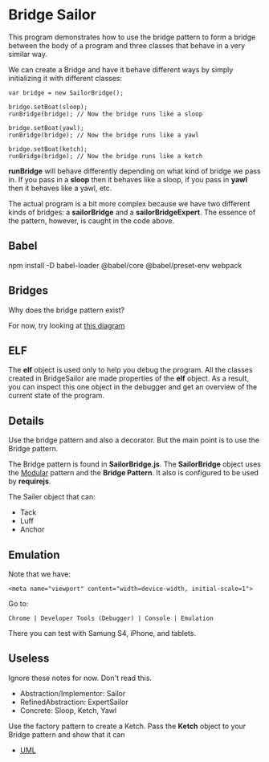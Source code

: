 # Bridge Sailor

This program demonstrates how to use the bridge pattern to form
a bridge between the body of a program and three classes that
behave in a very similar way.

We can create a Bridge and have it behave different ways by simply
initializing it with different classes:

	var bridge = new SailorBridge();

	bridge.setBoat(sloop);
	runBridge(bridge); // Now the bridge runs like a sloop

	bridge.setBoat(yawl);
	runBridge(bridge); // Now the bridge runs like a yawl

	bridge.setBoat(ketch);
	runBridge(bridge); // Now the bridge runs like a ketch

**runBridge** will behave differently depending on 
what kind of bridge we pass in. If you pass in a **sloop** then
it behaves like a sloop, if you pass in **yawl** then it behaves
like a yawl, etc. 

The actual program is a bit more 
complex because we have two different kinds of bridges: a 
**sailorBridge** and a **sailorBridgeExpert**. The essence of the
pattern, however, is caught in the code above.

## Babel

npm install -D babel-loader @babel/core @babel/preset-env webpack

## Bridges

Why does the bridge pattern exist?

For now, try looking at [this diagram][bridgeDiagram]

[bridgeDiagram]: http://charliecalvert.github.io/JsObjects/JavaScript/Design/BridgeSailor.class.violet.html

## ELF

The **elf** object is used only to help you debug the program. All the 
classes created in BridgeSailor are made properties of the **elf**
object. As a result, you can inspect this one object in the debugger
and get an overview of the current state of the program.

## Details

Use the bridge pattern and also a decorator. But the main point is to
use the Bridge pattern.

The Bridge pattern is found in **SailorBridge.js**. The **SailorBridge**
object uses the [Modular][modular] pattern and the **Bridge Pattern**. It also
is configured to be used by **requirejs**.

The Sailer object that can:

- Tack
- Luff
- Anchor

## Emulation

Note that we have:

	<meta name="viewport" content="width=device-width, initial-scale=1">
	
Go to:
 
	Chrome | Developer Tools (Debugger) | Console | Emulation
	
There you can test with Samung S4, iPhone, and tablets. 
	
## Useless	

Ignore these notes for now. Don't read this.

- Abstraction/Implementor: Sailor
- RefinedAbstraction: ExpertSailor
- Concrete: Sloop, Ketch, Yawl

Use the factory pattern to create a Ketch. Pass the **Ketch** object to your Bridge 
pattern and show that it can 

- [UML](http://www.dofactory.com/Patterns/PatternBridge.aspx#UML)

 
[modular]: http://www.elvenware.com/charlie/development/web/JavaScript/JavaScriptModules.html

